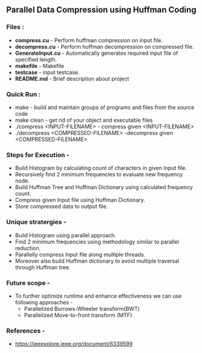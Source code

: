 ## Parallel Data Compression using Huffman Coding

### Files :
* **compress.cu** - Perform huffman compression on input file.
* **decompress.cu** - Perform huffman decompression on compressed file.
* **GenerateInput.cu** - Automatically generates required input file of specified length.
* **makefile** - Makefile
* **testcase** - input testcase.
* **README.md** - Brief description about project

### Quick Run :
* make - build and maintain groups of programs and files from the source code
* make clean - get rid of your object and executable files
* ./compress \<INPUT-FILENAME\> - compress given \<INPUT-FILENAME\>
* ./decompress \<COMPRESSED-FILENAME\> -decompress given \<COMPRESSED-FILENAME\>

### Steps for Execution -
* Build Histogram by calculating count of characters in given Input file.
* Recursively find 2 minimum frequencies to evaluate new frequency node.
* Build Huffman Tree and Huffman Dictionary using calculated frequency count.
* Compress given Input file using Huffman Dictionary.
* Store compressed data to output file.

### Unique stratergies -
* Build Histogram using parallel approach.
* Find 2 minimum frequencies using methodology similar to parallel reduction.
* Parallelly compress Input file along multiple threads.
* Moreover also build Huffman dictionary to avoid multiple traversal through Huffman tree.

### Future scope -
* To further optimize runtime and enhance effectiveness we can use following approaches -
  * Parallelized Burrows-Wheeler transform(BWT)
  * Parallelized Move-to-front transform (MTF)
 
### References -
* https://ieeexplore.ieee.org/document/6339599